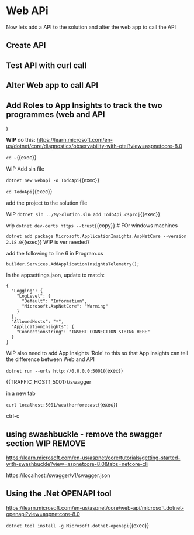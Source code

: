 # Web APi

Now lets add a API to the solution and alter the web app to call the API

## Create API

## Test API with curl call

## Alter Web app to call API

## Add Roles to App Insights to track the two programmes (web and API

)


**WIP** do this: https://learn.microsoft.com/en-us/dotnet/core/diagnostics/observability-with-otel?view=aspnetcore-8.0


`cd ~`{{exec}}

WIP Add sln file


`dotnet new webapi -o TodoApi`{{exec}}

`cd TodoApi`{{exec}}

add the project to the solution file

WIP `dotnet sln ../MySolution.sln add TodoApi.csproj`{{exec}}

wip `dotnet dev-certs https --trust`{{copy}}  # FOr windows machines

`dotnet add package Microsoft.ApplicationInsights.AspNetCore --version 2.18.0`{{exec}} WIP is ver needed?

add the following to line 6 in Program.cs

```
builder.Services.AddApplicationInsightsTelemetry();
```

In the appsettings.json, update to match:


```
{
  "Logging": {
    "LogLevel": {
      "Default": "Information",
      "Microsoft.AspNetCore": "Warning"
    }
  },
  "AllowedHosts": "*",
  "ApplicationInsights": {
    "ConnectionString": "INSERT CONNECTION STRING HERE"
  }
}
```

WIP also need to add App Insights 'Role' to this so that App insights can tell the difference between Web and API

`dotnet run --urls http://0.0.0.0:5001`{{exec}}

{{TRAFFIC_HOST1_5001}}/swagger

in a new tab

`curl localhost:5001/weatherforecast`{{exec}}

ctrl-c




## using swashbuckle  - remove the swagger section  WIP REMOVE


https://learn.microsoft.com/en-us/aspnet/core/tutorials/getting-started-with-swashbuckle?view=aspnetcore-8.0&tabs=netcore-cli



https://localhost:<port>/swagger/v1/swagger.json

## Using the .Net OPENAPI tool

https://learn.microsoft.com/en-us/aspnet/core/web-api/microsoft.dotnet-openapi?view=aspnetcore-8.0

`dotnet tool install -g Microsoft.dotnet-openapi`{{exec}}
